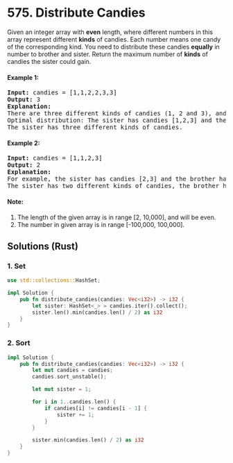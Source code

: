 # 575. Distribute Candies
Given an integer array with **even** length, where different numbers in this array represent different **kinds** of candies. Each number means one candy of the corresponding kind. You need to distribute these candies **equally** in number to brother and sister. Return the maximum number of **kinds** of candies the sister could gain.

#### Example 1:
<pre>
<strong>Input:</strong> candies = [1,1,2,2,3,3]
<strong>Output:</strong> 3
<strong>Explanation:</strong>
There are three different kinds of candies (1, 2 and 3), and two candies for each kind.
Optimal distribution: The sister has candies [1,2,3] and the brother has candies [1,2,3], too.
The sister has three different kinds of candies.
</pre>

#### Example 2:
<pre>
<strong>Input:</strong> candies = [1,1,2,3]
<strong>Output:</strong> 2
<strong>Explanation:</strong>
For example, the sister has candies [2,3] and the brother has candies [1,1].
The sister has two different kinds of candies, the brother has only one kind of candies.
</pre>

#### Note:
1. The length of the given array is in range [2, 10,000], and will be even.
2. The number in given array is in range [-100,000, 100,000].

## Solutions (Rust)

### 1. Set
```Rust
use std::collections::HashSet;

impl Solution {
    pub fn distribute_candies(candies: Vec<i32>) -> i32 {
        let sister: HashSet<_> = candies.iter().collect();
        sister.len().min(candies.len() / 2) as i32
    }
}
```

### 2. Sort
```Rust
impl Solution {
    pub fn distribute_candies(candies: Vec<i32>) -> i32 {
        let mut candies = candies;
        candies.sort_unstable();

        let mut sister = 1;

        for i in 1..candies.len() {
            if candies[i] != candies[i - 1] {
                sister += 1;
            }
        }

        sister.min(candies.len() / 2) as i32
    }
}
```
